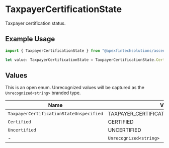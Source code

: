 # TaxpayerCertificationState

Taxpayer certification status.

## Example Usage

```typescript
import { TaxpayerCertificationState } from "@apexfintechsolutions/ascend-sdk/models/components";

let value: TaxpayerCertificationState = TaxpayerCertificationState.Certified;
```

## Values

This is an open enum. Unrecognized values will be captured as the `Unrecognized<string>` branded type.

| Name                                     | Value                                    |
| ---------------------------------------- | ---------------------------------------- |
| `TaxpayerCertificationStateUnspecified`  | TAXPAYER_CERTIFICATION_STATE_UNSPECIFIED |
| `Certified`                              | CERTIFIED                                |
| `Uncertified`                            | UNCERTIFIED                              |
| -                                        | `Unrecognized<string>`                   |